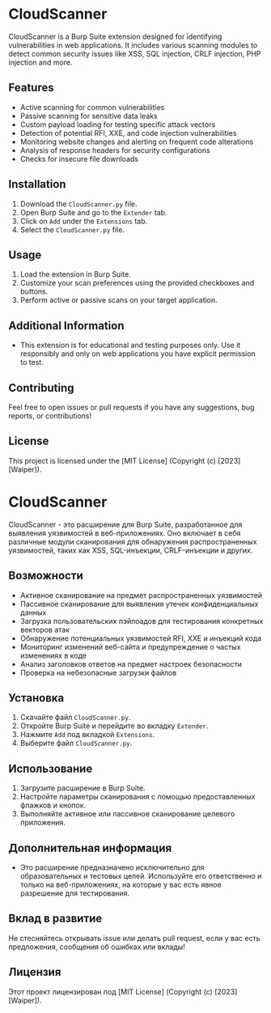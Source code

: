 # CloudScanner

CloudScanner is a Burp Suite extension designed for identifying vulnerabilities in web applications. It includes various scanning modules to detect common security issues like XSS, SQL injection, CRLF injection, PHP injection and more.

## Features

- Active scanning for common vulnerabilities
- Passive scanning for sensitive data leaks
- Custom payload loading for testing specific attack vectors
- Detection of potential RFI, XXE, and code injection vulnerabilities
- Monitoring website changes and alerting on frequent code alterations
- Analysis of response headers for security configurations
- Checks for insecure file downloads

## Installation

1. Download the `CloudScanner.py` file.
2. Open Burp Suite and go to the `Extender` tab.
3. Click on `Add` under the `Extensions` tab.
4. Select the `CloudScanner.py` file.

## Usage

1. Load the extension in Burp Suite.
2. Customize your scan preferences using the provided checkboxes and buttons.
3. Perform active or passive scans on your target application.

## Additional Information

- This extension is for educational and testing purposes only. Use it responsibly and only on web applications you have explicit permission to test.

## Contributing

Feel free to open issues or pull requests if you have any suggestions, bug reports, or contributions!

## License

This project is licensed under the [MIT License] (Copyright (c) [2023] [Waiper]).


# CloudScanner

CloudScanner - это расширение для Burp Suite, разработанное для выявления уязвимостей в веб-приложениях. Оно включает в себя различные модули сканирования для обнаружения распространенных уязвимостей, таких как XSS, SQL-инъекции, CRLF-инъекции и других.

## Возможности

- Активное сканирование на предмет распространенных уязвимостей
- Пассивное сканирование для выявления утечек конфиденциальных данных
- Загрузка пользовательских пэйлоадов для тестирования конкретных векторов атак
- Обнаружение потенциальных уязвимостей RFI, XXE и инъекций кода
- Мониторинг изменений веб-сайта и предупреждение о частых изменениях в коде
- Анализ заголовков ответов на предмет настроек безопасности
- Проверка на небезопасные загрузки файлов

## Установка

1. Скачайте файл `CloudScanner.py`.
2. Откройте Burp Suite и перейдите во вкладку `Extender`.
3. Нажмите `Add` под вкладкой `Extensions`.
4. Выберите файл `CloudScanner.py`.

## Использование

1. Загрузите расширение в Burp Suite.
2. Настройте параметры сканирования с помощью предоставленных флажков и кнопок.
3. Выполняйте активное или пассивное сканирование целевого приложения.

## Дополнительная информация

- Это расширение предназначено исключительно для образовательных и тестовых целей. Используйте его ответственно и только на веб-приложениях, на которые у вас есть явное разрешение для тестирования.

## Вклад в развитие

Не стесняйтесь открывать issue или делать pull request, если у вас есть предложения, сообщения об ошибках или вклады!

## Лицензия

Этот проект лицензирован под [MIT License] (Copyright (c) [2023] [Waiper]).

